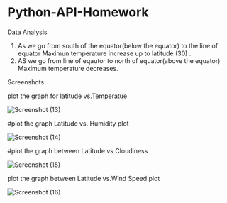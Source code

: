 # Python-API-Homework
Data Analysis
 1. As we go from south of the equator(below the equator) to the line of equator Maximun temperature increase up to latitude (30) .
 2. AS we go from line of eqautor to north of equator(above the equator) Maximum temperature decreases.
 
 
 
 
 
 
 
 Screenshots:
 
 
  plot the graph for latitude vs.Temperatue
  
![Screenshot (13)](https://user-images.githubusercontent.com/49598347/60151251-9b260600-97a1-11e9-8be6-e07678826efa.png)

#plot the graph Latitude vs. Humidity plot

![Screenshot (14)](https://user-images.githubusercontent.com/49598347/60151059-eb509880-97a0-11e9-8f41-68b034d510ed.png)

#plot the graph between  Latitude vs Cloudiness

![Screenshot (15)](https://user-images.githubusercontent.com/49598347/60151061-ec81c580-97a0-11e9-8e04-c786851d190b.png)


plot the graph between Latitude vs.Wind Speed plot

![Screenshot (16)](https://user-images.githubusercontent.com/49598347/60151062-ee4b8900-97a0-11e9-8872-cc446f4e9b34.png)
